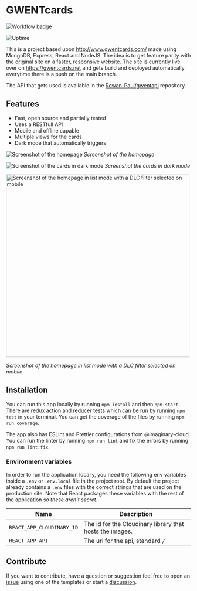 # GWENTcards

![Workflow badge](https://github.com/Rowan-Paul/GWENTcards/actions/workflows/ci.yml/badge.svg)

![Uptime](https://img.shields.io/endpoint?url=https://raw.githubusercontent.com/rowan-paul/uptime/master/api/gwent-cards/uptime.json)

This is a project based upon http://www.gwentcards.com/ made using MongoDB, Express, React and NodeJS. The idea is to get feature parity with the original site on a faster, responsive website. The site is currently live over on https://gwentcards.net and gets build and deployed automatically everytime there is a push on the main branch.

The API that gets used is available in the [Rowan-Paul/gwentapi](https://github.com/Rowan-Paul/gwentapi) repository.

## Features

 - Fast, open source and partially tested
 - Uses a RESTfull API
 - Mobile and offline capable
 - Multiple views for the cards
 - Dark mode that automatically triggers

![Screenshot of the homepage](https://user-images.githubusercontent.com/46132597/123640187-333ba780-d821-11eb-9d3c-ee46e8a02865.png)
_Screenshot of the homepage_

![Screenshot of the cards in dark mode](https://user-images.githubusercontent.com/46132597/123640399-69792700-d821-11eb-864d-4de2dc1adb51.png)
_Screenshot the cards in dark mode_

<img src="https://user-images.githubusercontent.com/46132597/123640983-050a9780-d822-11eb-8645-af7b94416690.png" alt="Screenshot of the homepage in list mode with a DLC filter selected on mobile" height="500px">

_Screenshot of the homepage in list mode with a DLC filter selected on mobile_


## Installation

You can run this app locally by running `npm install` and then `npm start`. There are redux action and reducer tests which can be run by running `npm test` in your terminal. You can get the coverage of the files by running `npm run coverage`.

The app also has ESLint and Prettier configurations from @imaginary-cloud. You can run the linter by running `npm run lint` and fix the errors by running `npm run lint:fix`.

### Environment variables

In order to run the application locally, you need the following env variables inside a ``.env`` or ``.env.local`` file in the project root. By default the project already contains a ``.env`` files with the correct strings that are used on the production site. Note that React packages these variables with the rest of the application *so these aren't secret*.

| Name                        	| Description                                              	|
|-----------------------------	|----------------------------------------------------------	|
| ``REACT_APP_CLOUDINARY_ID`` 	| The id for the Cloudinary library that hosts the images. 	|
| ``REACT_APP_API``           	| The url for the api, standard ``/``                      	|

## Contribute

If you want to contribute, have a question or suggestion feel free to open an [issue](https://github.com/Rowan-Paul/GWENTcards/issues/new/choose) using one of the templates or start a [discussion](https://github.com/Rowan-Paul/GWENTcards/discussions).
